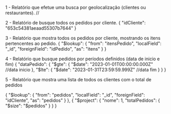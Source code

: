 1 - Relatório que efetue uma busca por geolocalização (clientes ou restaurantes).
// 


2 - Relatório de busque todos os pedidos por cliente.
{
    "idCliente": "653c54381aeaad55307b7644"
}

3 - Relatório que mostra todos os pedidos por cliente, mostrando os itens pertencentes ao pedido.
{
  "$lookup": {
    "from": "itensPedido",
    "localField": "_id",
    "foreignField": "idPedido",
    "as": "itens"
  }
}

4 - Relatório que busque pedidos por períodos definidos (data de inicio e fim)
{
  "dataPedido": {
    "$gte": {
      "$date": "2023-01-01T00:00:00.000Z" //data inicio
    },
    "$lte": {
      "$date": "2023-01-31T23:59:59.999Z"  //data fim
    }
  }
}


5 - Relatório que mostra uma lista de todos os clientes com o total de pedidos

{
  "$lookup": {
    "from": "pedidos",
    "localField": "_id",
    "foreignField": "idCliente",
    "as": "pedidos"
  }
},
{
    "$project": {
    "nome": 1,
    "totalPedidos": { "$size": "$pedidos" }
   }
}
